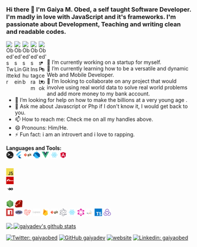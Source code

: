 ### Hi there 👋 I'm Gaiya M. Obed, a self taught Software Developer. I'm madly in love with JavaScript and it's frameworks. I'm passionate about Development, Teaching and writing clean and readable codes.

<a href="https://twitter.com/gaiyaobed">
  <img align="left" alt="Obed's Twitter" width="22px" src="https://cdn.jsdelivr.net/npm/simple-icons@v3/icons/twitter.svg" />
</a>
<a href="https://www.linkedin.com/in/obed-m-gaiya-128467180/">
  <img align="left" alt="Obed's Linkdein" width="22px" src="https://cdn.jsdelivr.net/npm/simple-icons@v3/icons/linkedin.svg" />
</a>
<a href="https://github.com/gaiyadev">
  <img align="left" alt="Obed's Github" width="22px" src="https://cdn.jsdelivr.net/npm/simple-icons@v3/icons/github.svg" />
</a>

<a href="https://instagram.com/gaiyaobed/">
  <img align="left" alt="Obed's Instagram" width="22px" src="https://cdn.jsdelivr.net/npm/simple-icons@v3/icons/instagram.svg" />
</a>
<a href="https://www.facebook.com/gaiyam.obed/">
  <img align="left" alt="Obed's Facebook" width="22px" src="https://cdn.jsdelivr.net/npm/simple-icons@v3/icons/facebook.svg" />
</a>
<br/>
<br/>


- 🔭 I’m currently working on a startup for myself.
- 🌱 I’m currently learning how to be a versatile and dynamic Web and Mobile Developer.
- 👯 I’m looking to collaborate on any project that would involve using real world data to solve real world problems and add more money to my bank account.
- 🤔 I’m looking for help on how to make the billions at a very young age .
- 💬 Ask me about Javascript or Php if I don't know it, I would get back to you.
- 📫 How to reach me: Check me on all my handles above.
- 😄 Pronouns: Him/He.
- ⚡ Fun fact: i am an introvert and i love to rapping.

**Languages and Tools:**  
<code><img height="20" src="https://raw.githubusercontent.com/github/explore/80688e429a7d4ef2fca1e82350fe8e3517d3494d/topics/terminal/terminal.png"></code>
<code><img height="20" src="https://raw.githubusercontent.com/github/explore/80688e429a7d4ef2fca1e82350fe8e3517d3494d/topics/flutter/flutter.png"></code>
<code><img height="20" src="https://raw.githubusercontent.com/github/explore/80688e429a7d4ef2fca1e82350fe8e3517d3494d/topics/git/git.png"></code>
<code><img height="20" src="https://raw.githubusercontent.com/github/explore/80688e429a7d4ef2fca1e82350fe8e3517d3494d/topics/dart/dart.png"></code>
<code><img height="20" src="https://raw.githubusercontent.com/github/explore/80688e429a7d4ef2fca1e82350fe8e3517d3494d/topics/vue/vue.png"></code>
<code><img height="20" src="https://raw.githubusercontent.com/github/explore/80688e429a7d4ef2fca1e82350fe8e3517d3494d/topics/react/react.png"></code>
<code><img height="20" src="https://raw.githubusercontent.com/github/explore/80688e429a7d4ef2fca1e82350fe8e3517d3494d/topics/angular/angular.png"></code>
<code> <img height="20" width="16" src="https://assets.vercel.com/image/upload/v1538361091/repositories/next-js/next-js.png"> </code> 
<code><img height="20" src="https://raw.githubusercontent.com/github/explore/80688e429a7d4ef2fca1e82350fe8e3517d3494d/topics/javascript/javascript.png">
  <code><img height="20" src="https://raw.githubusercontent.com/github/explore/80688e429a7d4ef2fca1e82350fe8e3517d3494d/topics/rails/rails.png"></code>
  <code><img height="20" src="https://raw.githubusercontent.com/github/explore/80688e429a7d4ef2fca1e82350fe8e3517d3494d/topics/go/go.png"></code>   
</code>
<code><img height="20" src="https://raw.githubusercontent.com/github/explore/80688e429a7d4ef2fca1e82350fe8e3517d3494d/topics/nodejs/nodejs.png"></code>
<code><img height="20" src="https://raw.githubusercontent.com/github/explore/80688e429a7d4ef2fca1e82350fe8e3517d3494d/topics/ruby/ruby.png"></code>   
<code><img height="20" src="https://raw.githubusercontent.com/github/explore/80688e429a7d4ef2fca1e82350fe8e3517d3494d/topics/npm/npm.png"></code>
<code><img height="20" src="https://raw.githubusercontent.com/github/explore/80688e429a7d4ef2fca1e82350fe8e3517d3494d/topics/php/php.png"></code>
<code><img height="20" src="https://raw.githubusercontent.com/github/explore/80688e429a7d4ef2fca1e82350fe8e3517d3494d/topics/laravel/laravel.png"></code>
<code><img height="20" src="https://raw.githubusercontent.com/github/explore/80688e429a7d4ef2fca1e82350fe8e3517d3494d/topics/express/express.png"></code>
<code><img height="20" src="https://raw.githubusercontent.com/github/explore/80688e429a7d4ef2fca1e82350fe8e3517d3494d/topics/firebase/firebase.png"></code>
<code><img height="20" src="https://raw.githubusercontent.com/github/explore/80688e429a7d4ef2fca1e82350fe8e3517d3494d/topics/git/git.png"></code>
<code><img height="20" src="https://raw.githubusercontent.com/github/explore/80688e429a7d4ef2fca1e82350fe8e3517d3494d/topics/electron/electron.png"></code>
<code><img height="20" src="https://raw.githubusercontent.com/github/explore/80688e429a7d4ef2fca1e82350fe8e3517d3494d/topics/react/react.png"></code>
<code><img height="20" src="https://raw.githubusercontent.com/github/explore/5c058a388828bb5fde0bcafd4bc867b5bb3f26f3/topics/graphql/graphql.png"></code>
<code><img height="20" src="https://raw.githubusercontent.com/github/explore/80688e429a7d4ef2fca1e82350fe8e3517d3494d/topics/mysql/mysql.png"></code>
<code><img height="20" src="https://raw.githubusercontent.com/github/explore/80688e429a7d4ef2fca1e82350fe8e3517d3494d/topics/typescript/typescript.png"></code>
<code><img height="20" src="https://raw.githubusercontent.com/github/explore/80688e429a7d4ef2fca1e82350fe8e3517d3494d/topics/redux/redux.png"></code>





<a href="https://github.com/gaiyadev">
  <img align="center" src="https://github-readme-stats.vercel.app/api/top-langs/?username=gaiyadev&theme=light&hide_langs_below=1"/>
</a>
<a href="https://github.com/gaiyadev">
 <img align="center" src="https://github-readme-stats.vercel.app/api?username=gaiyadev&show_icons=true&theme=light&line_height=27" alt="gaiyadev's github stats"/>
</a>

[![Twitter: gaiyaobed](https://img.shields.io/twitter/follow/gaiyaobed?style=social)](https://twitter.com/gaiyaobed)
[![GitHub gaiyadev](https://img.shields.io/github/followers/gaiyadev?label=follow&style=social)](https://github.com/gaiyadev)
[![website](https://img.shields.io/badge/gaiyaobed-blue?style=flat-square&logo=google-chrome)](https://gaiyaobed.com.ng/)
[![Linkedin: gaiyaobed](https://img.shields.io/badge/-gaiyaobed-blue?style=flat-square&logo=Linkedin&logoColor=white&link=https://www.linkedin.com/in/obed-m-gaiya-128467180/)](https://www.linkedin.com/in/obed-mathias-gaiya-128467180/)

<!--![Gaiyadev's GitHub Stats](https://github-readme-stats.vercel.app/api?username=gaiyadev&count_private=true&theme=dark&show_icons=true&&line_height=40)-->

